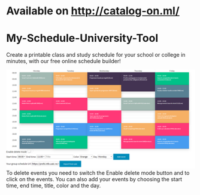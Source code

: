 # Available on http://catalog-on.ml/

# My-Schedule-University-Tool
Create a printable class and study schedule for your school or college in minutes, with our free online schedule builder!

![Image description](https://raw.githubusercontent.com/todireanuvalentin/My-Schedule-University-Tool/master/images/img1.PNG)
 To delete events you need to switch the Enable delete mode button and to click on the events.
 You can also add your events by choosing the start time, end time, title, color and the day. 

